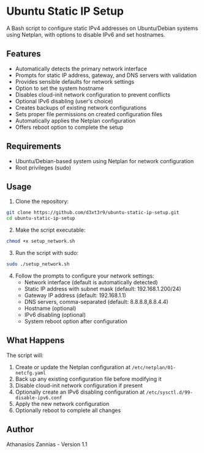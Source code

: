 # Ubuntu Static IP Setup

A Bash script to configure static IPv4 addresses on Ubuntu/Debian systems using Netplan, with options to disable IPv6 and set hostnames.

## Features

- Automatically detects the primary network interface
- Prompts for static IP address, gateway, and DNS servers with validation
- Provides sensible defaults for network settings
- Option to set the system hostname
- Disables cloud-init network configuration to prevent conflicts
- Optional IPv6 disabling (user's choice)
- Creates backups of existing network configurations
- Sets proper file permissions on created configuration files
- Automatically applies the Netplan configuration
- Offers reboot option to complete the setup

## Requirements

- Ubuntu/Debian-based system using Netplan for network configuration
- Root privileges (sudo)

## Usage

1. Clone the repository:

```bash
git clone https://github.com/d3xt3r9/ubuntu-static-ip-setup.git
cd ubuntu-static-ip-setup
```

2. Make the script executable:

```bash
chmod +x setup_network.sh
```

3. Run the script with sudo:

```bash
sudo ./setup_network.sh
```

4. Follow the prompts to configure your network settings:
   - Network interface (default is automatically detected)
   - Static IP address with subnet mask (default: 192.168.1.200/24)
   - Gateway IP address (default: 192.168.1.1)
   - DNS servers, comma-separated (default: 8.8.8.8,8.8.4.4)
   - Hostname (optional)
   - IPv6 disabling (optional)
   - System reboot option after configuration

## What Happens

The script will:

1. Create or update the Netplan configuration at `/etc/netplan/01-netcfg.yaml`
2. Back up any existing configuration file before modifying it
3. Disable cloud-init network configuration if present
4. Optionally create an IPv6 disabling configuration at `/etc/sysctl.d/99-disable-ipv6.conf`
5. Apply the new network configuration
6. Optionally reboot to complete all changes

## Author

Athanasios Zannias - Version 1.1
